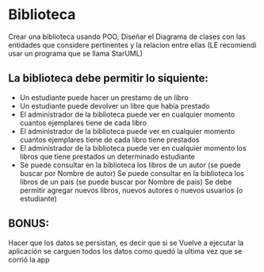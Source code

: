 # Biblioteca

Crear una biblioteca usando POO, Diseñar el Diagrama de clases con las entidades que considere 
pertinentes y la relacion entre ellas (LE recomiendi usar un programa que se llama StarUML)

## La biblioteca debe permitir lo siquiente:
- Un estudiante puede hacer un prestamo de un libro
- Un estudiante puede devolver un libre que habia prestado
- El administrador de la biblioteca puede ver en cualquier momento cuantos ejemplares tiene de cada libro
- El administrador de la biblioteca puede ver en cualquier momento cuantos ejemplares tiene de cada libro tiene prestados
- El administrador de la biblioteca puede ver en cualquier momento los libros que tiene prestados un determinado estudiante
- Se puede consultar en la biblioteca los libros de un autor (se puede buscar por Nombre de autor)
Se puede consultar en la biblioteca los libros de un pais (se puede buscar por Nombre de pais)
Se debe permitir agregar nuevos libros, nuevos autores o nuevos usuarios (o estudiante)
## BONUS:
Hacer que los datos se persistan, es decir que si se Vuelve a ejecutar la aplicación se carguen todos los datos como quedó la ultima vez que se corrió la app